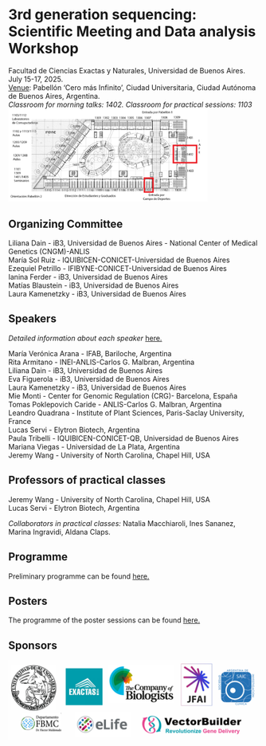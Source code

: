 # 3rd generation sequencing: Scientific Meeting and Data analysis Workshop
Facultad de Ciencias Exactas y Naturales, Universidad de Buenos Aires. July 15-17, 2025.  
[Venue](https://maps.app.goo.gl/ikTWHjVvoqQ4A6c57): Pabellón ‘Cero más Infinito’, Ciudad Universitaria, Ciudad Autónoma de Buenos Aires, Argentina.  
*Classroom for morning talks: 1402. Classroom for practical sessions: 1103*  
<img src="/mapa%20cero%20mas%20infinito.png" width="400" />

## Organizing Committee

Liliana Dain  - iB3, Universidad de Buenos Aires - National Center of Medical Genetics (CNGM)-ANLIS  
María Sol Ruiz - IQUIBICEN-CONICET-Universidad de Buenos Aires  
Ezequiel Petrillo - IFIBYNE-CONICET-Universidad de Buenos Aires  
Ianina Ferder - iB3, Universidad de Buenos Aires  
Matías Blaustein  - iB3, Universidad de Buenos Aires  
Laura Kamenetzky - iB3, Universidad de Buenos Aires  

## Speakers  
*Detailed information about each speaker* [here.](https://docs.google.com/document/d/1D1ZOWntkykQHwnkHbCgdFSBbYB1Y4ZZJ1vMsJnu3_lM/edit?usp=sharing)  
  
María Verónica Arana - IFAB, Bariloche, Argentina  
Rita Armitano - INEI-ANLIS-Carlos G. Malbran, Argentina  
Liliana Dain - iB3, Universidad de Buenos Aires  
Eva Figuerola  - iB3, Universidad de Buenos Aires   
Laura Kamenetzky  - iB3, Universidad de Buenos Aires  
Mie Monti - Center for Genomic Regulation (CRG)- Barcelona, España  
Tomas Poklepovich Caride - ANLIS-Carlos G. Malbran, Argentina  
Leandro Quadrana - Institute of Plant Sciences, Paris-Saclay University, France  
Lucas Servi - Elytron Biotech, Argentina  
Paula Tribelli - IQUIBICEN-CONICET-QB, Universidad de Buenos Aires  
Mariana Viegas - Universidad de La Plata, Argentina  
Jeremy Wang - University of North Carolina, Chapel Hill, USA  

## Professors of practical classes 
Jeremy Wang  - University of North Carolina, Chapel Hill, USA  
Lucas Servi - Elytron Biotech, Argentina  
  
  *Collaborators in practical classes:* Natalia Macchiaroli, Ines Sananez, Marina Ingravidi, Aldana Claps.

## Programme
Preliminary programme can be found [here.](https://docs.google.com/document/d/1BVYpyHIgWdQ2Z1-UtwkwpjJ7DfIuvpO755dphx-kf0U/edit?usp=sharing) 

## Posters
The programme of the poster sessions can be found [here.](https://github.com/LongRead-UBA/LongRead-UBA-2025/blob/main/flyer-posters-2025-v2.pdf)
## Sponsors
<img src="/Sponsors.png" width="700" />
